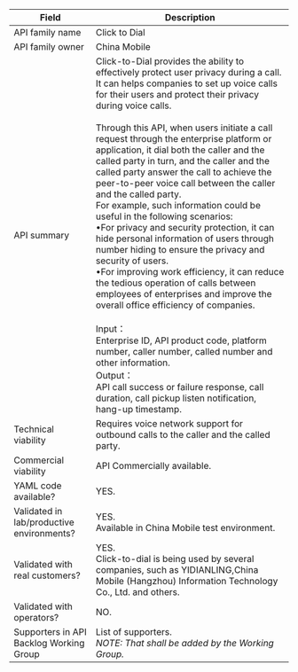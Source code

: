 
| **Field** | Description | 
| ---- | ----- |
| API family name | Click to Dial |
| API family owner | China Mobile |
| API summary |Click-to-Dial provides the ability to effectively protect user privacy during a call. It can helps companies to set up voice calls for their users and protect their privacy during voice calls.<br><br>Through this API, when users initiate a call request through the enterprise platform or application, it dial both the caller and the called party in turn, and the caller and the called party answer the call to achieve the peer-to-peer voice call between the caller and the called party.<br>For example, such information could be useful in the following scenarios: <br>•For privacy and security protection, it can hide personal information of users through number hiding to ensure the privacy and security of users.<br>•For improving work efficiency, it can reduce the tedious operation of calls between employees of enterprises and improve the overall office efficiency of companies.<br><br>Input：<br>Enterprise ID, API product code, platform number, caller number, called number and other information.<br>Output：<br>API call success or failure response, call duration, call pickup listen notification, hang-up timestamp. |
| Technical viability | Requires voice network support for outbound calls to the caller and the called party. |
| Commercial viability | API Commercially available.|
| YAML code available? | YES.|
| Validated in lab/productive environments? | YES. <br>Available in China Mobile test environment.|
| Validated with real customers? | YES.<br> Click-to-dial is being used by several companies, such as YIDIANLING,China Mobile (Hangzhou) Information Technology Co., Ltd. and others.|
| Validated with operators? | NO.|
| Supporters in API Backlog Working Group | List of supporters. <br><em> NOTE: That shall be added by the Working Group. </em> |
